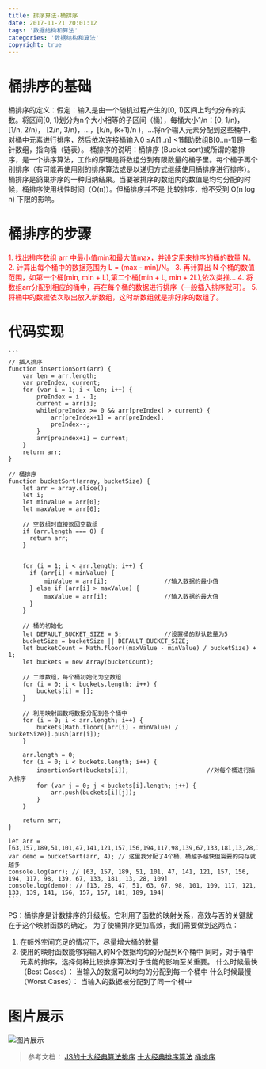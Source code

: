 ```yaml
---
title: 排序算法-桶排序
date: 2017-11-21 20:01:12
tags: '数据结构和算法'
categories: '数据结构和算法'
copyright: true
---
```

#	桶排序的基础
桶排序的定义：假定：输入是由一个随机过程产生的[0, 1)区间上均匀分布的实数。将区间[0, 1)划分为n个大小相等的子区间（桶），每桶大小1/n：[0, 1/n)， [1/n, 2/n)， [2/n, 3/n)，…，[k/n, (k+1)/n )，…将n个输入元素分配到这些桶中，对桶中元素进行排序，然后依次连接桶输入0 ≤A[1..n] <1辅助数组B[0..n-1]是一指针数组，指向桶（链表）。
桶排序的说明：桶排序 (Bucket sort)或所谓的箱排序，是一个排序算法，工作的原理是将数组分到有限数量的桶子里。每个桶子再个别排序（有可能再使用别的排序算法或是以递归方式继续使用桶排序进行排序）。桶排序是鸽巢排序的一种归纳结果。当要被排序的数组内的数值是均匀分配的时候，桶排序使用线性时间（O(n)）。但桶排序并不是 比较排序，他不受到 O(n log n) 下限的影响。

#	桶排序的步骤

<div style="color: red;">
1.	找出排序数组 arr 中最小值min和最大值max，并设定用来排序的桶的数量 N。
2.	计算出每个桶中的数据范围为 L = (max - min)/N。
3.	再计算出 N 个桶的数值范围，如第一个桶[min, min + L),第二个桶[min + L, min + 2L),依次类推...
4.	将数组arr分配到相应的桶中，再在每个桶的数据进行排序（一般插入排序就可）。
5.	将桶中的数据依次取出放入新数组，这时新数组就是排好序的数组了。
</div>

#	代码实现
	```
	// 插入排序
	function insertionSort(arr) {
		var len = arr.length;
		var preIndex, current;
		for (var i = 1; i < len; i++) {
			preIndex = i - 1;
			current = arr[i];
			while(preIndex >= 0 && arr[preIndex] > current) {
				arr[preIndex+1] = arr[preIndex];
				preIndex--;
			}
			arr[preIndex+1] = current;
		}
		return arr;
	}

	// 桶排序
	function bucketSort(array, bucketSize) {
		let arr = array.slice();
		let i;
		let minValue = arr[0];
		let maxValue = arr[0];

		// 空数组时直接返回空数组
		if (arr.length === 0) {
		  return arr;
		}

		
		for (i = 1; i < arr.length; i++) {
		  if (arr[i] < minValue) {
			  minValue = arr[i];                //输入数据的最小值
		  } else if (arr[i] > maxValue) {
			  maxValue = arr[i];                //输入数据的最大值
		  }
		}

		// 桶的初始化
		let DEFAULT_BUCKET_SIZE = 5;            //设置桶的默认数量为5
		bucketSize = bucketSize || DEFAULT_BUCKET_SIZE;
		let bucketCount = Math.floor((maxValue - minValue) / bucketSize) + 1;   
		let buckets = new Array(bucketCount);

		// 二维数组，每个桶初始化为空数组
		for (i = 0; i < buckets.length; i++) {
			buckets[i] = [];
		}

		// 利用映射函数将数据分配到各个桶中
		for (i = 0; i < arr.length; i++) {
			buckets[Math.floor((arr[i] - minValue) / bucketSize)].push(arr[i]);
		}

		arr.length = 0;
		for (i = 0; i < buckets.length; i++) {
			insertionSort(buckets[i]);                      //对每个桶进行插入排序
			for (var j = 0; j < buckets[i].length; j++) {
				arr.push(buckets[i][j]);                      
			}
		}

		return arr;
	}

	let arr = [63,157,189,51,101,47,141,121,157,156,194,117,98,139,67,133,181,13,28,109];
	var demo = bucketSort(arr, 4); // 这里我分配了4个桶，桶越多越快但需要的内存就越多
	console.log(arr); // [63, 157, 189, 51, 101, 47, 141, 121, 157, 156, 194, 117, 98, 139, 67, 133, 181, 13, 28, 109]
	console.log(demo); // [13, 28, 47, 51, 63, 67, 98, 101, 109, 117, 121, 133, 139, 141, 156, 157, 157, 181, 189, 194]
	```
PS：桶排序是计数排序的升级版。它利用了函数的映射关系，高效与否的关键就在于这个映射函数的确定。
为了使桶排序更加高效，我们需要做到这两点：
1.	在额外空间充足的情况下，尽量增大桶的数量
2.	使用的映射函数能够将输入的N个数据均匀的分配到K个桶中
同时，对于桶中元素的排序，选择何种比较排序算法对于性能的影响至关重要。
	什么时候最快（Best Cases）：
		当输入的数据可以均匀的分配到每一个桶中
	什么时候最慢（Worst Cases）：
		当输入的数据被分配到了同一个桶中

#	图片展示
![图片展示](http://oz5ii8zjo.bkt.clouddn.com/%E6%A1%B6%E6%8E%92%E5%BA%8F.jpeg)

>	参考文档：
	[JS的十大经典算法排序](https://www.cnblogs.com/dushao/p/6004883.html)
	[十大经典排序算法](http://web.jobbole.com/87968/)
	[桶排序](https://baike.baidu.com/item/%E6%A1%B6%E6%8E%92%E5%BA%8F/4973777?fr=aladdin#4_2)


































